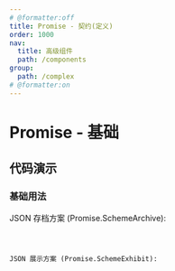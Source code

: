 ```yaml
---
# @formatter:off
title: Promise - 契约(定义)
order: 1000
nav:
  title: 高级组件
  path: /components
group:
  path: /complex
# @formatter:on
---
```


# Promise - 基础

## 代码演示

### 基础用法

JSON 存档方案 (Promise.SchemeArchive):

<code src="./scheme-archive.tsx"  background="#f0f2f5" />

JSON 展示方案 (Promise.SchemeExhibit):

<code src="./scheme-exhibit.tsx"  background="#f0f2f5" />
